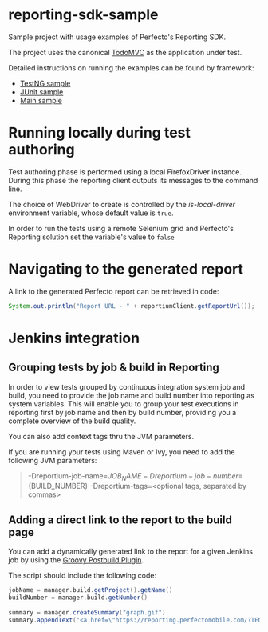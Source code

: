# reporting-sdk-sample
Sample project with usage examples of Perfecto's Reporting SDK.

The project uses the canonical [TodoMVC](http://todomvc.com/) as the application under test. 

Detailed instructions on running the examples can be found by framework:

- [TestNG sample](testng-sample)
- [JUnit sample](junit-sample)
- [Main sample](main-sample)

# Running locally during test authoring
Test authoring phase is performed using a local FirefoxDriver instance. During this phase the reporting client outputs its messages to the command line.

The choice of WebDriver to create is controlled by the _is-local-driver_ environment variable, whose default value is <code>true</code>.

In order to run the tests using a remote Selenium grid and Perfecto's Reporting solution set the variable's value to <code>false</code>

# Navigating to the generated report
A link to the generated Perfecto report can be retrieved in code:
```java
System.out.println("Report URL - " + reportiumClient.getReportUrl());
```

# Jenkins integration

## Grouping tests by job & build in Reporting
In order to view tests grouped by continuous integration system job and build, you need to provide the job name and build number into reporting as system variables.
This will enable you to group your test executions in reporting first by job name and then by build number, providing you a complete overview of the build quality.

You can also add context tags thru the JVM parameters.

If you are running your tests using Maven or Ivy, you need to add the following JVM parameters:

> -Dreportium-job-name=${JOB_NAME} -Dreportium-job-number=${BUILD_NUMBER} -Dreportium-tags=<optional tags, separated by commas>


## Adding a direct link to the report to the build page
You can add a dynamically generated link to the report for a given Jenkins job by using the [Groovy Postbuild Plugin](https://wiki.jenkins-ci.org/display/JENKINS/Groovy+Postbuild+Plugin).
 
The script should include the following code:

```groovy
jobName = manager.build.getProject().getName()
buildNumber = manager.build.getNumber()
 
summary = manager.createSummary("graph.gif")
summary.appendText("<a href=\"https://reporting.perfectomobile.com/?TENANTID=<<my tenant name>>&jobName[0]=${jobName}&jobNumber[0]=${buildNumber}\">Perfecto Test Report</a>", false)
```


